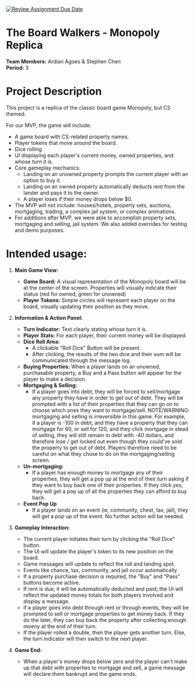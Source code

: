 [![Review Assignment Due Date](https://classroom.github.com/assets/deadline-readme-button-22041afd0340ce965d47ae6ef1cefeee28c7c493a6346c4f15d667ab976d596c.svg)](https://classroom.github.com/a/YxXKqIeT)

# The Board Walkers - Monopoly Replica 

**Team Members:** Ardian Agoes & Stephen Chen <br>
**Period:** 3

# Project Description

This project is a replica of the classic board game Monopoly, but CS themed.

For our MVP, the game will include:
* A game board with CS-related property names.
* Player tokens that move around the board.
* Dice rolling 
* UI displaying each player's current money, owned properties, and whose turn it is.
* Core gameplay mechanics:
    * Landing on an unowned property prompts the current player with an option to buy it.
    * Landing on an owned property automatically deducts rent from the lander and pays it to the owner.
    * A player loses if their money drops below $0.
* The MVP will not include: houses/hotels, property sets, auctions, mortgaging, trading, a complex jail system, or complex animations.
* For additions after MVP, we were able to accomplish property sets, mortgaging and selling, jail system. We also added overrides for testing and demo purposes. 

# Intended usage:

1.  **Main Game View:**
    * **Game Board:** A visual representation of the Monopoly board will be at the center of the screen. Properties will visually indicate their status (red for owned, green for unowned)
    * **Player Tokens:** Simple circles will represent each player on the board, visually updating their position as they move.

2.  **Information & Action Panel:**
    * **Turn Indicator:** Text clearly stating whose turn it is.
    * **Player Stats:** For each player, their current money will be displayed.
    * **Dice Roll Area:**
        * A clickable "Roll Dice" Button will be present.
        * After clicking, the results of the two dice and their sum will be communicated through the message log.
    * **Buying Properties:** When a player lands on an unowned, purchasable property, a Buy and a     Pass button will appear for the player to make a decision. 
    * **Mortgaging & Selling:**    
        * If a player goes into debt, they will be forced to sell/mortgage any property they have in order to get out of debt. They will be prompted with a list of their properties that they can go on to choose which ones they want to mortgage/sell. <bold> NOTE/WARNING: mortgaging and selling is irreversible in this game. For example, if a player is -100 in debt, and they have a property that they can mortgage for 60, or sell for 120, and they click mortgage in stead of selling, they will still remain in debt with -40 dollars, and therefore lose / get locked out even though they could've sold the property to get out of debt. Players therefore need to be careful on what they chose to do on the mortgaging/selling screen. </bold>
    * **Un-mortgaging:**    
        * If a player has enough money to mortgage any of their properties, they will get a pop up at the end of their turn asking if they want to buy back one of their properties. If they click yes, they will get a pop up of all the properties they can afford to buy back.
    * **Event Pop Up**    
        * If a player lands on an event (ie, community, chest, tax, jail), they will get a pop up of the event. No further action will be needed. 
    
3.  **Gameplay Interaction:**
    * The current player initiates their turn by clicking the "Roll Dice" button.
    * The UI will update the player's token to its new position on the board.
    * Game messages will update to reflect the roll and landing spot.
    * Events like chance, tax, community, and jail occur automatically. 
    * If a property purchase decision is required, the "Buy" and "Pass" buttons become active. 
    * If rent is due, it will be automatically deducted and paid; the UI will reflect the updated money totals for both players involved and display a message.
    * if a player goes into debt through rent or through events, they will be prompted to sell or mortgage properties to get money back. If they do the later, they can buy back the property after collecting enough moeny at the end of their turn. 
    * If the player rolled a double, then the player gets another turn. Else, the turn indicator will then switch to the next player.

4.  **Game End:**
    * When a player's money drops below zero and the player can't make up that debt with properties to mortgage and sell, a game message will declare them bankrupt and the game ends.

  
